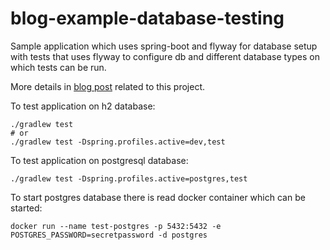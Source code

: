 # blog-example-database-testing

Sample application which uses spring-boot and flyway for database setup with tests that uses
flyway to configure db and different database types on which tests can be run.

More details in [blog post](https://blog.pchudzik.com/201611/java-repository-testing/) related to this project.

To test application on h2 database:
```
./gradlew test
# or
./gradlew test -Dspring.profiles.active=dev,test
```

To test application on postgresql database:
```
./gradlew test -Dspring.profiles.active=postgres,test
```

To start postgres database there is read docker container which can be started:
```
docker run --name test-postgres -p 5432:5432 -e POSTGRES_PASSWORD=secretpassword -d postgres
```
